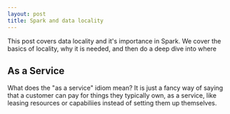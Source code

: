 ```yaml
---
layout: post
title: Spark and data locality
---
```


This post covers data locality and it's importance in Spark. We cover the basics of locality, why it is needed, and then do a deep dive into where 

## As a Service

What does the "as a service" idiom mean? It is just a fancy way of saying that a customer can pay for things they typically own, as a service, like leasing resources or capabiliies instead of setting them up themselves. 
